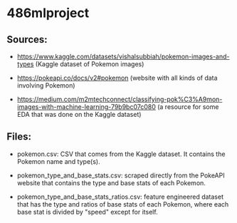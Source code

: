 # 486mlproject

## Sources:

* https://www.kaggle.com/datasets/vishalsubbiah/pokemon-images-and-types (Kaggle dataset of Pokemon images)

* https://pokeapi.co/docs/v2#pokemon (website with all kinds of data involving Pokemon)

* https://medium.com/m2mtechconnect/classifying-pok%C3%A9mon-images-with-machine-learning-79b9bc07c080 (a resource for some EDA that was done on the Kaggle dataset)

## Files:

* pokemon.csv: CSV that comes from the Kaggle dataset.  It contains the Pokemon name and type(s).

* pokemon_type_and_base_stats.csv: scraped directly from the PokeAPI website that contains the type and base stats of each Pokemon.

* pokemon_type_and_base_stats_ratios.csv: feature engineered dataset that has the type and ratios of base stats of each Pokemon, where each base stat is divided by "speed" except for itself.
